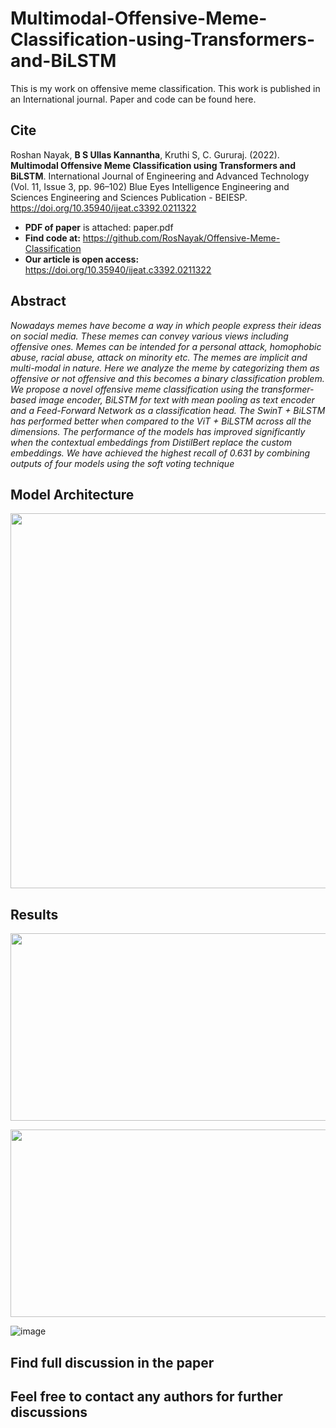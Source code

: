 # Multimodal-Offensive-Meme-Classification-using-Transformers-and-BiLSTM
This is my work on offensive meme classification. This work is published in an International journal. Paper and code can be found here.

## Cite 

Roshan Nayak, **B S Ullas Kannantha**, Kruthi S, C. Gururaj. (2022). **Multimodal Offensive Meme Classification using Transformers and BiLSTM**. International Journal of Engineering and Advanced Technology (Vol. 11, Issue 3, pp. 96–102) Blue Eyes Intelligence Engineering and Sciences Engineering and Sciences Publication - BEIESP. https://doi.org/10.35940/ijeat.c3392.0211322

* **PDF of paper** is attached: paper.pdf
* **Find code at:** https://github.com/RosNayak/Offensive-Meme-Classification
* **Our article is open access:** https://doi.org/10.35940/ijeat.c3392.0211322

## Abstract
*Nowadays memes have become a way in which people express their ideas on social media. These memes can convey various views including offensive ones. Memes can be intended for a personal attack, homophobic abuse, racial abuse, attack on minority etc. The memes are implicit and multi-modal in nature. Here we analyze the meme by categorizing them as offensive or not offensive and this becomes a binary classification problem. We propose a novel offensive meme classification using the transformer-based image encoder, BiLSTM for text with mean pooling as text encoder and a Feed-Forward Network as a classification head. The SwinT + BiLSTM has performed better when compared to the ViT + BiLSTM across all the dimensions. The performance of the models has improved significantly when the contextual embeddings from DistilBert replace the custom embeddings. We have achieved the highest recall of 0.631 by combining outputs of four models using the soft voting technique*

## Model Architecture
<p align="center">
<img  src="https://user-images.githubusercontent.com/46472021/158046394-ba1a62c4-728e-49d9-a761-857da483a3a7.png" width="600" height ="600" />
 </p> 
 
 ## Results
 
 <p align="center">
<img  src="https://user-images.githubusercontent.com/46472021/158046446-4731c81b-3ccc-4ca7-bd50-67111b4fa0e6.png" width="850" height ="300" />
 </p> 
 
<p align="center">
<img  src="https://user-images.githubusercontent.com/46472021/158046482-e662f247-741f-43ed-9d62-9df3927262c0.png" width="850" height ="300" />
 </p> 
 

![image](https://user-images.githubusercontent.com/46472021/158046713-fa399068-f57f-4721-8c15-03b7c4ed78fc.png)

## Find full discussion in the paper

## Feel free to contact any authors for further discussions
